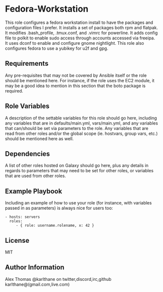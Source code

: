 Fedora-Workstation
=========

This role configures a fedora workstation install to have the packages and configuration files I prefer.
It installs a set of packages both rpm and flatpak. It modifies .bash_profile, .tmux.conf, and .vimrc for powerline. It adds config file to polkit to enable sudo access through accounts accessed via freeipa. It uses dconf to enable and configure gnome nightlight. This role also configures fedora to use a yubikey for u2f and gpg.

Requirements
------------

Any pre-requisites that may not be covered by Ansible itself or the role should be mentioned here. For instance, if the role uses the EC2 module, it may be a good idea to mention in this section that the boto package is required.

Role Variables
--------------

A description of the settable variables for this role should go here, including any variables that are in defaults/main.yml, vars/main.yml, and any variables that can/should be set via parameters to the role. Any variables that are read from other roles and/or the global scope (ie. hostvars, group vars, etc.) should be mentioned here as well.

Dependencies
------------

A list of other roles hosted on Galaxy should go here, plus any details in regards to parameters that may need to be set for other roles, or variables that are used from other roles.

Example Playbook
----------------

Including an example of how to use your role (for instance, with variables passed in as parameters) is always nice for users too:

    - hosts: servers
      roles:
         - { role: username.rolename, x: 42 }

License
-------

MIT

Author Information
------------------

Alex Thomas
@karlthane on twitter,discord,irc,github
karlthane@(gmail.com,live.com)
